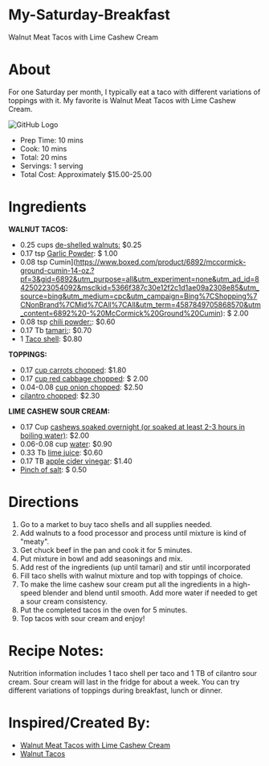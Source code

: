 # My-Saturday-Breakfast
Walnut Meat Tacos with Lime Cashew Cream

 # About
 
For one Saturday per month, I typically eat a taco with different variations of toppings with it. My favorite is Walnut Meat Tacos with Lime Cashew Cream.


![GitHub Logo](https://www.vnutritionandwellness.com/wp-content/uploads/2016/06/walnut-meat-tacos1-1.jpg)

 - Prep Time: 10 mins
 - Cook: 10 mins
 - Total: 20 mins
 - Servings: 1 serving
 - Total Cost: Approximately $15.00-25.00

# Ingredients

**WALNUT TACOS:**

 - 0.25 cups [de-shelled walnuts:](https://www.google.com/shopping/product/2416399011238086562?q=de-shelled%20walnuts:&safe=strict&rlz=1C1CHBF_enUS760US760&sxsrf=ACYBGNSSMXsehCag49y7mUPOL6LnZ_CZbg:1569592641761&biw=2560&bih=1329&prds=epd:3954701486283304678,prmr:3&sa=X&ved=0ahUKEwiH1P7ClPHkAhVHuVkKHRZvA0cQ8wIIzAQ) $0.25
 - 0.17 tsp [Garlic Powder](https://www.vitacart.com/kirkland-granulated-california-garlic.html?gclid=Cj0KCQjw5rbsBRCFARIsAGEYRwchcwVtxnAGI9Ps45yAh01ytN8bj0xhplQQIKg0Z4mdmoYff56pYa4aAofDEALw_wcB): $ 1.00
 - 0.08 tsp Cumin](https://www.boxed.com/product/6892/mccormick-ground-cumin-14-oz.?pf=3&gid=6892&utm_purpose=all&utm_experiment=none&utm_ad_id=84250223054092&msclkid=5366f387c30e12f2c1d1ae09a2308e85&utm_source=bing&utm_medium=cpc&utm_campaign=Bing%7CShopping%7CNonBrand%7CMid%7CAll%7CAll&utm_term=4587849705868570&utm_content=6892%20-%20McCormick%20Ground%20Cumin): $ 2.00
 - 0.08 tsp [chili powder:](https://www.allrecipes.com/recipe/237172/chili-powder/): $0.60
 - 0.17 Tb [tamari:](https://www.amazon.com/Tamari-Sauce-Wheat-Free-Organic/dp/B0046IIXTW): $0.70
 - 1 [Taco shell](https://www.allrecipes.com/recipe/70504/hard-taco-shells/): $0.80

**TOPPINGS:**

 - 0.17 [cup carrots chopped](https://www.howmuchisin.com/produce_converters/carrot): $1.80
 - 0.17 [cup red cabbage chopped](https://www.fatsecret.com/calories-nutrition/usda/red-cabbage?portionid=34014&portionamount=1.000): $ 2.00
 - 0.04-0.08 [cup onion chopped](https://www.simplyrecipes.com/recipes/how_to_chop_an_onion/): $2.50
 - [cilantro chopped](https://www.mexicanplease.com/how-to-chop-cilantro/): $2.30

**LIME CASHEW SOUR CREAM:** 

 - 0.17 Cup [cashews soaked overnight (or soaked at least 2-3 hours in boiling water)](https://nouveauraw.com/raw-techniques/soaking-nuts-seeds-and-grains/cashews-soaked-drying/): $2.00
 - 0.06-0.08 cup [water](https://science.howstuffworks.com/environmental/earth/geophysics/h2o.htm): $0.90
 - 0.33 Tb [lime juice](https://www.amazon.com/Santa-Cruz-Organic-Juice-Ounces/dp/B000VHGMX6): $0.60
 - 0.17 TB [apple cider vinegar](https://www.healthline.com/nutrition/6-proven-health-benefits-of-apple-cider-vinegar): $1.40
 - [Pinch of salt](https://www.food.com/about/salt-359): $ 0.50

# Directions

1.  Go to a market to buy taco shells and all supplies needed.
2. Add walnuts to a food processor and process until mixture is kind of "meaty".
3. Get chuck beef in the pan and cook it for 5 minutes. 
4. Put mixture in bowl and add seasonings and mix.
5. Add rest of the ingredients (up until tamari) and stir until incorporated
6. Fill taco shells with walnut mixture and top with toppings of choice.
7. To make the lime cashew sour cream put all the ingredients in a high-speed blender and blend until smooth. Add more water if needed to get a sour cream consistency.
8. Put the completed tacos in the oven for 5 minutes. 
9. Top tacos with sour cream and enjoy!

# Recipe Notes:

Nutrition information includes 1 taco shell per taco and 1 TB of cilantro sour cream.
Sour cream will last in the fridge for about a week. You can try different variations of toppings during breakfast, lunch or dinner. 


# Inspired/Created By:

 - [Walnut Meat Tacos with Lime Cashew Cream](https://www.vnutritionandwellness.com/walnut-meat-tacos/)
 - [Walnut Tacos](https://www.washingtonpost.com/recipes/walnut-tacos/15504/)



